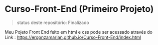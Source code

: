 # Curso-Front-End (Primeiro Projeto)

> status deste repositório: Finalizado

Meu Pojeto Front End feito em html e css pode ser acessado através do Link : https://ergonzamarian.github.io/Curso-Front-End/index.html

